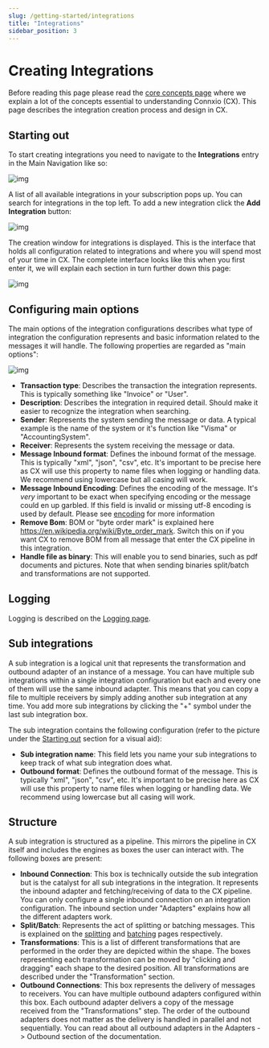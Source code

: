 ```yaml
---
slug: /getting-started/integrations
title: "Integrations"
sidebar_position: 3
---
```


# Creating Integrations

Before reading this page please read the [core concepts page](/core-concepts) where we explain a lot of the concepts essential to understanding Connxio (CX). This page describes the integration creation process and design in CX.

## Starting out

To start creating integrations you need to navigate to the **Integrations** entry in the Main Navigation like so:

![img](https://cmhpictsa.blob.core.windows.net/pictures/Main%20menu%20integrations.png?sv=2020-08-04&st=2021-11-22T11%3A47%3A28Z&se=2040-11-23T11%3A47%3A00Z&sr=b&sp=r&sig=NkET%2FNnvgfdmAqdiOANvzYtvMFfhUe1zro05lotxXs4%3D)

A list of all available integrations in your subscription pops up. You can search for integrations in the top left. To add a new integration click the **Add Integration** button:

![img](https://cmhpictsa.blob.core.windows.net/pictures/Integration%20list%20add%20new.png?sv=2020-08-04&st=2021-11-22T11%3A51%3A17Z&se=2040-11-23T11%3A51%3A00Z&sr=b&sp=r&sig=g8HvLY7odjlBj5uutoMUboHO8%2F%2F2IcZuPloK2P9KadM%3D)

The creation window for integrations is displayed. This is the interface that holds all configuration related to integrations and where you will spend most of your time in CX. The complete interface looks like this when you first enter it, we will explain each section in turn further down this page:

![img](https://cmhpictsa.blob.core.windows.net/pictures/Integrations%20new%20empty%20page.png?sv=2020-08-04&st=2021-11-22T11%3A54%3A36Z&se=2040-11-23T11%3A54%3A00Z&sr=b&sp=r&sig=evjRTSMz52m66jrjBWoOxJGbWTr%2Bvq%2BSM318xEA4O4U%3D)

## Configuring main options

The main options of the integration configurations describes what type of integration the configuration represents and basic information related to the messages it will handle. The following properties are regarded as "main options":

![img](https://cmhpictsa.blob.core.windows.net/pictures/Integration%20main%20options.png?sv=2020-08-04&st=2022-04-06T12%3A19%3A08Z&se=2040-04-07T12%3A19%3A00Z&sr=b&sp=r&sig=2NnJpet7I42hFImaRIlEdWqDcK8D9Z3fbRVxcSAJpUY%3D)

- **Transaction type**: Describes the transaction the integration represents. This is typically something like "Invoice" or "User".
- **Description**: Describes the integration in required detail. Should make it easier to recognize the integration when searching.
- **Sender**: Represents the system sending the message or data. A typical example is the name of the system or it's function like "Visma" or "AccountingSystem".
- **Receiver**: Represents the system receiving the message or data.
- **Message Inbound format**: Defines the inbound format of the message. This is typically "xml", "json", "csv", etc. It's important to be precise here as CX will use this property to name files when logging or handling data. We recommend using lowercase but all casing will work.
- **Message Inbound Encoding**: Defines the encoding of the message. It's _very_ important to be exact when specifying encoding or the message could en up garbled. If this field is invalid or missing utf-8 encoding is used by default. Please see [encoding](/encoding) for more information
- **Remove Bom**: BOM or "byte order mark" is explained here <https://en.wikipedia.org/wiki/Byte_order_mark>. Switch this on if you want CX to remove BOM from all message that enter the CX pipeline in this integration.
- **Handle file as binary**: This will enable you to send binaries, such as pdf documents and pictures. Note that when sending binaries split/batch and transformations are not supported.

## Logging

Logging is described on the [Logging page](/logging).

## Sub integrations

A sub integration is a logical unit that represents the transformation and outbound adapter of an instance of a message. You can have multiple sub integrations within a single integration configuration but each and every one of them will use the same inbound adapter. This means that you can copy a file to multiple receivers by simply adding another sub integration at any time. You add more sub integrations by clicking the "+" symbol under the last sub integration box.

The sub integration contains the following configuration (refer to the picture under the [Starting out](#starting-out) section for a visual aid):

- **Sub integration name**: This field lets you name your sub integrations to keep track of what sub integration does what.
- **Outbound format**: Defines the outbound format of the message. This is typically "xml", "json", "csv", etc. It's important to be precise here as CX will use this property to name files when logging or handling data. We recommend using lowercase but all casing will work.

## Structure

A sub integration is structured as a pipeline. This mirrors the pipeline in CX itself and includes the engines as boxes the user can interact with. The following boxes are present:

- **Inbound Connection**: This box is technically outside the sub integration but is the catalyst for all sub integrations in the integration. It represents the inbound adapter and fetching/receiving of data to the CX pipeline. You can only configure a single inbound connection on an integration configuration. The inbound section under "Adapters" explains how all the different adapters work.
- **Split/Batch**: Represents the act of splitting or batching messages. This is explained on the [splitting](/transformation/splitting) and [batching](/transformation/batching) pages respectively.
- **Transformations**: This is a list of different transformations that are performed in the order they are depicted within the shape. The boxes representing each transformation can be moved by "clicking and dragging" each shape to the desired position. All transformations are described under the "Transformation" section.
- **Outbound Connections**: This box represents the delivery of messages to receivers. You can have multiple outbound adapters configured within this box. Each outbound adapter delivers a copy of the message received from the "Transformations" step. The order of the outbound adapters does not matter as the delivery is handled in parallel and not sequentially. You can read about all outbound adapters in the Adapters -> Outbound section of the documentation.
